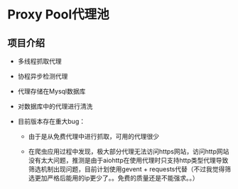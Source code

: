 # Proxy Pool代理池

## 项目介绍

+ 多线程抓取代理

+ 协程异步检测代理

+ 代理存储在Mysql数据库

+ 对数据库中的代理进行清洗

+ 目前版本存在重大bug：

  + 由于是从免费代理中进行抓取，可用的代理很少

  + 在爬虫应用过程中发现，极大部分代理无法访问https网站，访问http网站没有太大问题，推测是由于aiohttp在使用代理时只支持http类型代理导致筛选机制出现问题，目前计划使用gevent + requests代替（不过我觉得筛选更加严格后能用的ip更少了。。免费的质量还是不能强求。。）
